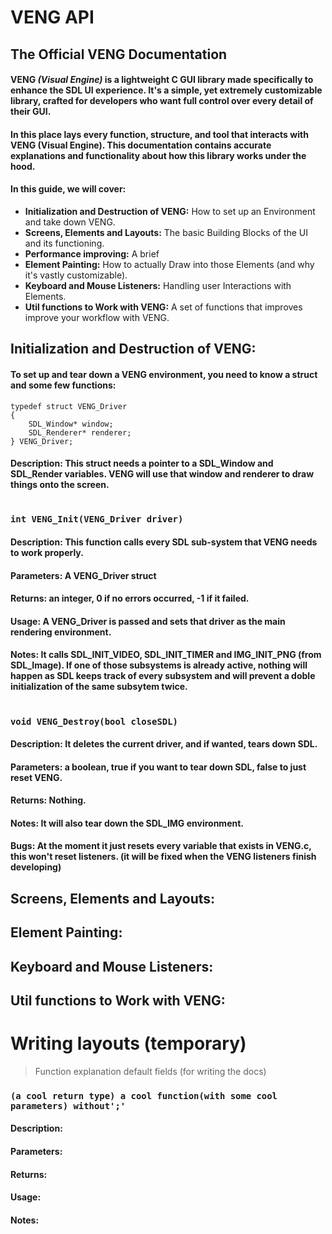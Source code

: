 # VENG API
## The Official VENG Documentation
#### VENG *(Visual Engine)* is a **lightweight C GUI** library made specifically to enhance the SDL UI experience. It's a **simple**, yet **extremely customizable** library, crafted for developers who want **full control** over every detail of their GUI.

#### In this place lays every function, structure, and tool that interacts with VENG (Visual Engine). This documentation contains accurate explanations and functionality about how this library works under the hood. 

#### In this guide, we will cover:
* **Initialization and Destruction of VENG:** How to set up an Environment and take down VENG.
* **Screens, Elements and Layouts:** The basic Building Blocks of the UI and its functioning.
* **Performance improving:** A brief
* **Element Painting:** How to actually Draw into those Elements (and why it's vastly customizable).
* **Keyboard and Mouse Listeners:** Handling user Interactions with Elements.
* **Util functions to Work with VENG:** A set of functions that improves improve your workflow with VENG.

## Initialization and Destruction of VENG:
#### To **set up** and **tear down** a **VENG** environment, you need to know a struct and some few functions:

```
typedef struct VENG_Driver
{
	SDL_Window* window;
	SDL_Renderer* renderer;
} VENG_Driver;
```
#### **Description**: This struct needs a pointer to a SDL_Window and SDL_Render variables. VENG will use that window and renderer to draw things onto the screen.

#

### `int VENG_Init(VENG_Driver driver)`
#### **Description**: This function calls every SDL sub-system that VENG needs to work properly.
#### **Parameters**: A VENG_Driver struct
#### **Returns**: an integer, 0 if no errors occurred, -1 if it failed.
#### **Usage**: A VENG_Driver is passed and sets that driver as the main rendering environment.
#### **Notes**: It calls SDL_INIT_VIDEO, SDL_INIT_TIMER and IMG_INIT_PNG (from SDL_Image). If one of those subsystems is already active, nothing will happen as SDL keeps track of every subsystem and will prevent a doble initialization of the same subsytem twice.

#

### `void VENG_Destroy(bool closeSDL)`
#### **Description**: It deletes the current driver, and if wanted, tears down SDL.
#### **Parameters**: a boolean, true if you want to tear down SDL, false to just reset VENG.
#### **Returns**: Nothing.
#### **Notes**: It will also tear down the SDL_IMG environment.
#### **Bugs**: At the moment it just resets every variable that exists in VENG.c, this won't reset listeners. (it will be fixed when the VENG listeners finish developing)


## Screens, Elements and Layouts:

## Element Painting:

## Keyboard and Mouse Listeners:

## Util functions to Work with VENG:

# Writing layouts (temporary)
> Function explanation default fields (for writing the docs)
### `(a cool return type) a cool function(with some cool parameters) without';'`
#### **Description**:
#### **Parameters**:
#### **Returns**:
#### **Usage**:
#### **Notes**: